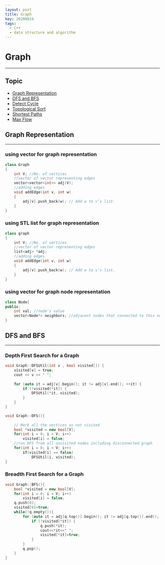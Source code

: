 ```yaml
---
layout: post
title: Graph
key: 20200824
tags:
  - C++
  - data structure and algorithm
---
```


# Graph
___
## Topic
* [Graph Representation](#graph-representation)
* [DFS and BFS](#dfs-and-bfs)
* [Detect Cycle](https://github.com/hadleyhzy34/data_structure_and_algorithm/blob/master/graph/content/Detect%20Cycle.md)
* [Topological Sort](https://github.com/hadleyhzy34/data_structure_and_algorithm/blob/master/graph/content/Topological%20Sort.md)
* [Shortest Paths](https://github.com/hadleyhzy34/data_structure_and_algorithm/blob/master/graph/content/Shortest%20Paths.md)
* [Max Flow](https://github.com/hadleyhzy34/data_structure_and_algorithm/blob/master/graph/content/Max%20Flow.md)

<!--more-->
## Graph Representation
___
### using vector for graph representation
```c++
class Graph
{
    int V; //No. of vertices
    //vector of vector representing edges
    vector<vector<int>> adj(V);
    //adding edges
    void addEdge(int v, int w)
    {
        adj[v].push_back(w); // Add w to v’s list.
    }
}
```
### using STL list for graph representation
```c++
class graph
{
    int V; //No. of vertices
    //vector of vector representing edges
    list<adj> *adj;
    //adding edges
    void addEdge(int v, int w)
    {
        adj[v].push_back(w); // Add w to v’s list.
    }
}
```

### using vector for graph node representation
```c++
class Node{
public:
    int val; //node's value
    vector<Node*> neighbors; //adjacent nodes that connected to this node
}
```

## DFS and BFS
___
### Depth First Search for a Graph
```c++
void Graph::DFSUtil(int v , bool visited[]) {
    visited[v] = true;
    cout << v << " ";
    
    for (auto it = adj[v].begin(); it != adj[v].end(); ++it) {
        if (!visited[*it]) {
            DFSUtil(*it, visited);
        }
    }
}

void Graph::DFS(){
    
    // Mark all the vertices as not visited
    bool *visited = new bool[V];
    for(int i = 0; i < V; i++)
        visited[i] = false;
    //run DFS from all unvisited nodes including disconnected graph
    for(int i = 0; i < V; i++)
        if(visited[i] == false)
            DFSUtil(i, visited);
}
```


### Breadth First Search for a Graph
```c++
void Graph::BFS(){
    bool *visited = new bool[V];
    for(int i = 0; i < V; i++)
        visited[i] = false;
    q.push(0);
    visited[0]=true;
    while(!q.empty()){
        for (auto it = adj[q.top()].begin(); it != adj[q.top()].end(); ++it) {
            if (!visited[*it]) {
                q.push(*it);
                cout<<*it<<" ";
                visited[*it]=true;
            }
        }
        q.pop();
    }
}
```